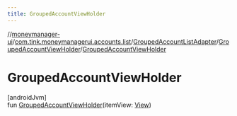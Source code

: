 ```yaml
---
title: GroupedAccountViewHolder
---
```

//[moneymanager-ui](../../../../index.html)/[com.tink.moneymanagerui.accounts.list](../../index.html)/[GroupedAccountListAdapter](../index.html)/[GroupedAccountViewHolder](index.html)/[GroupedAccountViewHolder](-grouped-account-view-holder.html)



# GroupedAccountViewHolder



[androidJvm]\
fun [GroupedAccountViewHolder](-grouped-account-view-holder.html)(itemView: [View](https://developer.android.com/reference/kotlin/android/view/View.html))




